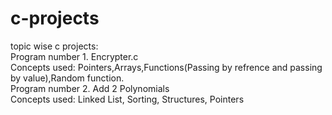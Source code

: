 # c-projects
topic wise c projects:</br>
Program number 1. Encrypter.c</br>
Concepts used: Pointers,Arrays,Functions(Passing by refrence and passing by value),Random function.</br>
Program number 2. Add 2 Polynomials</br>
Concepts used: Linked List, Sorting, Structures, Pointers
